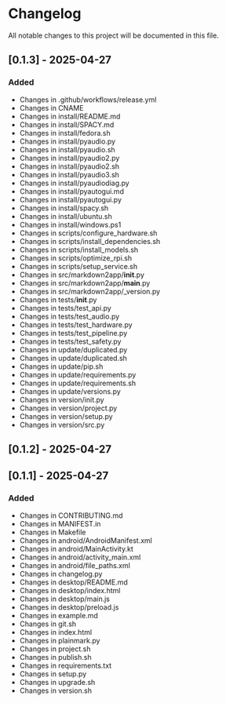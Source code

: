 # Changelog

All notable changes to this project will be documented in this file.

## [0.1.3] - 2025-04-27

### Added
- Changes in .github/workflows/release.yml
- Changes in CNAME
- Changes in install/README.md
- Changes in install/SPACY.md
- Changes in install/fedora.sh
- Changes in install/pyaudio.py
- Changes in install/pyaudio.sh
- Changes in install/pyaudio2.py
- Changes in install/pyaudio2.sh
- Changes in install/pyaudio3.sh
- Changes in install/pyaudiodiag.py
- Changes in install/pyautogui.md
- Changes in install/pyautogui.py
- Changes in install/spacy.sh
- Changes in install/ubuntu.sh
- Changes in install/windows.ps1
- Changes in scripts/configure_hardware.sh
- Changes in scripts/install_dependencies.sh
- Changes in scripts/install_models.sh
- Changes in scripts/optimize_rpi.sh
- Changes in scripts/setup_service.sh
- Changes in src/markdown2app/__init__.py
- Changes in src/markdown2app/__main__.py
- Changes in src/markdown2app/_version.py
- Changes in tests/__init__.py
- Changes in tests/test_api.py
- Changes in tests/test_audio.py
- Changes in tests/test_hardware.py
- Changes in tests/test_pipeline.py
- Changes in tests/test_safety.py
- Changes in update/duplicated.py
- Changes in update/duplicated.sh
- Changes in update/pip.sh
- Changes in update/requirements.py
- Changes in update/requirements.sh
- Changes in update/versions.py
- Changes in version/init.py
- Changes in version/project.py
- Changes in version/setup.py
- Changes in version/src.py

## [0.1.2] - 2025-04-27

## [0.1.1] - 2025-04-27

### Added
- Changes in CONTRIBUTING.md
- Changes in MANIFEST.in
- Changes in Makefile
- Changes in android/AndroidManifest.xml
- Changes in android/MainActivity.kt
- Changes in android/activity_main.xml
- Changes in android/file_paths.xml
- Changes in changelog.py
- Changes in desktop/README.md
- Changes in desktop/index.html
- Changes in desktop/main.js
- Changes in desktop/preload.js
- Changes in example.md
- Changes in git.sh
- Changes in index.html
- Changes in plainmark.py
- Changes in project.sh
- Changes in publish.sh
- Changes in requirements.txt
- Changes in setup.py
- Changes in upgrade.sh
- Changes in version.sh

